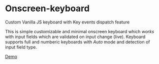# Onscreen-keyboard
Custom Vanilla JS keyboard with Key events dispatch feature

This is simple customizable and minimal onscreen keyboard which *works* with input fields which are validated on input change (live).
Keyboard supports full and numberic keyboards with *Auto* mode and detection of input field type.

[Demo](https://csdevph.github.io/onscreen-keyboard)
